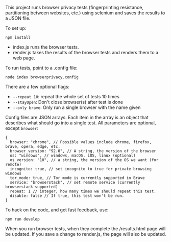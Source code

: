 This project runs browser privacy tests (fingerprinting resistance, partitioning between websites, etc.) using selenium and saves the results to a JSON file.

To set up:

`npm install`

* index.js runs the browser tests.
* render.js takes the results of the browser tests and renders them to a web page.

To run tests, point to a .config file:

`node index browserprivacy.config`

There are a few optional flags:

* `--repeat 10`: repeat the whole set of tests 10 times
* `--stayOpen`: Don't close browser(s) after test is done
* `--only brave`: Only run a single browser with the name given

Config files are JSON arrays. Each item in the array is an object
that describes what should go into a single test. All parameters
are optional, except `browser`:

```
{
  browser: "chrome", // Possible values include chrome, firefox, brave, opera, edge, etc.
  browser_version: "92.0", // A string, the version of the browser
  os: "windows", // windows, macOS, iOS, linux (optional)
  os_version: "10", // a string, the version of the OS we want (for remote)
  incognito: true, // set incognito to true for private browsing windows
  tor_mode: true, // Tor mode is currently supported in Brave
  service: "browserstack", // set remote service (currently browserstack supported)
  repeat: 1 // integer, how many times we should repeat this test.
  disable: false // If true, this test won't be run.
}
```

To hack on the code, and get fast feedback, use:

`npm run develop`

When you run browser tests, when they complete the /results.html page will be updated. If you save a change to render.js, the page will also be updated.

